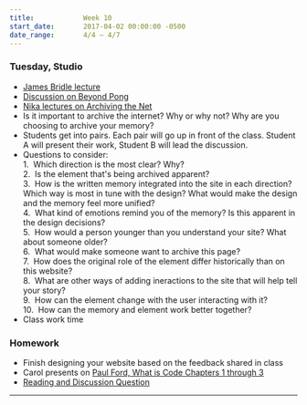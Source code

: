```yaml
---
title:            Week 10
start_date:       2017-04-02 00:00:00 -0500
date_range:       4/4 – 4/7
---
```


### Tuesday, Studio
- [James Bridle lecture](https://vimeo.com/59465275)
- [Discussion on Beyond Pong](https://docs.google.com/document/d/10XtqjPo70QrtqiZfib_I6nltmQDmJZQ9BKBwGwN9Bnw/edit?usp=sharing)
- [Nika lectures on Archiving the Net](../assets/lectures/lecture7.pdf)
- Is it important to archive the internet? Why or why not? Why are you choosing to archive your memory?
- Students get into pairs. Each pair will go up in front of the class. Student A will present their work, Student B will lead the discussion.
- Questions to consider:<br>
   1.&nbsp;&nbsp;Which direction is the most clear? Why?<br/>
   2.&nbsp;&nbsp;Is the element that's being archived apparent?<br/>
   3.&nbsp;&nbsp;How is the written memory integrated into the site in each direction? Which way is most in tune with the design? What would make the design and the memory feel more unified?<br/>
   4.&nbsp;&nbsp;What kind of emotions remind you of the memory? Is this apparent in the design decisions?<br/>
   5.&nbsp;&nbsp;How would a person younger than you understand your site? What about someone older?<br/>
   6.&nbsp;&nbsp;What would make someone want to archive this page?<br/>
   7.&nbsp;&nbsp;How does the original role of the element differ historically than on this website?<br/>
   8.&nbsp;&nbsp;What are other ways of adding ineractions to the site that will help tell your story?<br/>
   9.&nbsp;&nbsp;How can the element change with the user interacting with it?<br/>
   10.&nbsp;&nbsp;How can the memory and element work better together?<br/>
- Class work time



### Homework

- Finish designing your website based on the feedback shared in class
- Carol presents on [Paul Ford, What is Code Chapters 1 through 3](https://www.bloomberg.com/graphics/2015-paul-ford-what-is-code/)
- [Reading and Discussion Question](https://docs.google.com/document/d/1jBOWuuT8cvOZWZOuZhoyy5Sww0KESxEIzbnDP5K5C1M/edit?usp=sharing)

---
